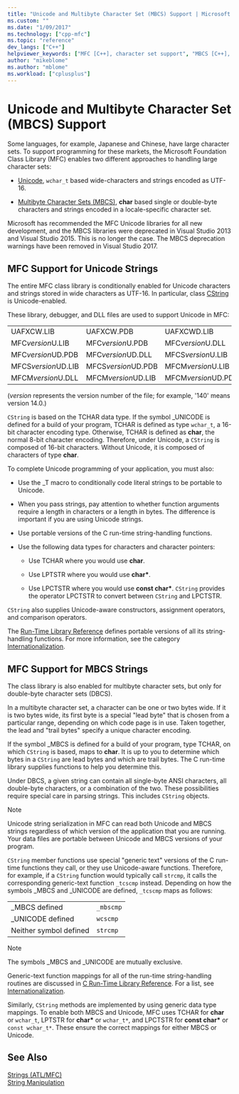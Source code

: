 ```yaml
---
title: "Unicode and Multibyte Character Set (MBCS) Support | Microsoft Docs"
ms.custom: ""
ms.date: "1/09/2017"
ms.technology: ["cpp-mfc"]
ms.topic: "reference"
dev_langs: ["C++"]
helpviewer_keywords: ["MFC [C++], character set support", "MBCS [C++], strings and MFC support", "strings [C++], MBCS support in MFC", "character sets [C++], multibyte", "Unicode [C++], MFC strings", "Unicode [C++], string objects", "strings [C++], Unicode", "strings [C++], character set support"]
author: "mikeblome"
ms.author: "mblome"
ms.workload: ["cplusplus"]
---
```

# Unicode and Multibyte Character Set (MBCS) Support

Some languages, for example, Japanese and Chinese, have large character sets. To support programming for these markets, the Microsoft Foundation Class Library (MFC) enables two different approaches to handling large character sets:

- [Unicode](#mfc-support-for-unicode-strings), `wchar_t` based wide-characters and strings encoded as UTF-16.

- [Multibyte Character Sets (MBCS)](#mfc-support-for-mbcs-strings), **char** based single or double-byte characters and strings encoded in a locale-specific character set.

Microsoft has recommended the MFC Unicode libraries for all new development, and the MBCS libraries were deprecated in Visual Studio 2013 and Visual Studio 2015. This is no longer the case. The MBCS deprecation warnings have been removed in Visual Studio 2017.

## MFC Support for Unicode Strings

The entire MFC class library is conditionally enabled for Unicode characters and strings stored in wide characters as UTF-16. In particular, class [CString](../atl-mfc-shared/reference/cstringt-class.md) is Unicode-enabled.

These library, debugger, and DLL files are used to support Unicode in MFC:

|||||
|-|-|-|-|
|UAFXCW.LIB|UAFXCW.PDB|UAFXCWD.LIB|UAFXCWD.PDB|
|MFC*version*U.LIB|MFC*version*U.PDB|MFC*version*U.DLL|MFC*version*UD.LIB|
|MFC*version*UD.PDB|MFC*version*UD.DLL|MFCS*version*U.LIB|MFCS*version*U.PDB|
|MFCS*version*UD.LIB|MFCS*version*UD.PDB|MFCM*version*U.LIB|MFCM*version*U.PDB|
|MFCM*version*U.DLL|MFCM*version*UD.LIB|MFCM*version*UD.PDB|MFCM*version*UD.DLL|

(*version* represents the version number of the file; for example, '140' means version 14.0.)

`CString` is based on the TCHAR data type. If the symbol _UNICODE is defined for a build of your program, TCHAR is defined as type `wchar_t`, a 16-bit character encoding type. Otherwise, TCHAR is defined as **char**, the normal 8-bit character encoding. Therefore, under Unicode, a `CString` is composed of 16-bit characters. Without Unicode, it is composed of characters of type **char**.

To complete Unicode programming of your application, you must also:

- Use the _T macro to conditionally code literal strings to be portable to Unicode.

- When you pass strings, pay attention to whether function arguments require a length in characters or a length in bytes. The difference is important if you are using Unicode strings.

- Use portable versions of the C run-time string-handling functions.

- Use the following data types for characters and character pointers:

   - Use TCHAR where you would use **char**.

   - Use LPTSTR where you would use **char**<strong>\*</strong>.

   - Use LPCTSTR where you would use **const char**<strong>\*</strong>. `CString` provides the operator LPCTSTR to convert between `CString` and LPCTSTR.

`CString` also supplies Unicode-aware constructors, assignment operators, and comparison operators.

The [Run-Time Library Reference](../c-runtime-library/c-run-time-library-reference.md) defines portable versions of all its string-handling functions. For more information, see the category [Internationalization](../c-runtime-library/internationalization.md).

## MFC Support for MBCS Strings

The class library is also enabled for multibyte character sets, but only for double-byte character sets (DBCS).

In a multibyte character set, a character can be one or two bytes wide. If it is two bytes wide, its first byte is a special "lead byte" that is chosen from a particular range, depending on which code page is in use. Taken together, the lead and "trail bytes" specify a unique character encoding.

If the symbol _MBCS is defined for a build of your program, type TCHAR, on which `CString` is based, maps to **char**. It is up to you to determine which bytes in a `CString` are lead bytes and which are trail bytes. The C run-time library supplies functions to help you determine this.

Under DBCS, a given string can contain all single-byte ANSI characters, all double-byte characters, or a combination of the two. These possibilities require special care in parsing strings. This includes `CString` objects.

> [!NOTE]
> Unicode string serialization in MFC can read both Unicode and MBCS strings regardless of which version of the application that you are running. Your data files are portable between Unicode and MBCS versions of your program.

`CString` member functions use special "generic text" versions of the C run-time functions they call, or they use Unicode-aware functions. Therefore, for example, if a `CString` function would typically call `strcmp`, it calls the corresponding generic-text function `_tcscmp` instead. Depending on how the symbols _MBCS and _UNICODE are defined, `_tcscmp` maps as follows:

|||
|-|-|
|_MBCS defined|`_mbscmp`|
|_UNICODE defined|`wcscmp`|
|Neither symbol defined|`strcmp`|

> [!NOTE]
> The symbols _MBCS and _UNICODE are mutually exclusive.

Generic-text function mappings for all of the run-time string-handling routines are discussed in [C Run-Time Library Reference](../c-runtime-library/c-run-time-library-reference.md). For a list, see [Internationalization](../c-runtime-library/internationalization.md).

Similarly, `CString` methods are implemented by using generic data type mappings. To enable both MBCS and Unicode, MFC uses TCHAR for **char** or `wchar_t`, LPTSTR for **char**<strong>\*</strong> or `wchar_t*`, and LPCTSTR for **const char**<strong>\*</strong> or `const wchar_t*`. These ensure the correct mappings for either MBCS or Unicode.

## See Also

[Strings (ATL/MFC)](../atl-mfc-shared/strings-atl-mfc.md)<br/>
[String Manipulation](../c-runtime-library/string-manipulation-crt.md)  
